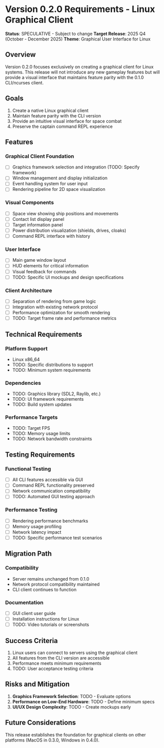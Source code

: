 # Version 0.2.0 Requirements - Linux Graphical Client

**Status**: SPECULATIVE - Subject to change
**Target Release**: 2025 Q4 (October - December 2025)
**Theme**: Graphical User Interface for Linux

## Overview

Version 0.2.0 focuses exclusively on creating a graphical client for Linux systems. This release will not introduce any new gameplay features but will provide a visual interface that maintains feature parity with the 0.1.0 CLI/ncurses client.

## Goals

1. Create a native Linux graphical client
2. Maintain feature parity with the CLI version
3. Provide an intuitive visual interface for space combat
4. Preserve the captain command REPL experience

## Features

### Graphical Client Foundation
- [ ] Graphics framework selection and integration (TODO: Specify framework)
- [ ] Window management and display initialization
- [ ] Event handling system for user input
- [ ] Rendering pipeline for 2D space visualization

### Visual Components
- [ ] Space view showing ship positions and movements
- [ ] Contact list display panel
- [ ] Target information panel
- [ ] Power distribution visualization (shields, drives, cloaks)
- [ ] Command REPL interface with history

### User Interface
- [ ] Main game window layout
- [ ] HUD elements for critical information
- [ ] Visual feedback for commands
- [ ] TODO: Specific UI mockups and design specifications

### Client Architecture
- [ ] Separation of rendering from game logic
- [ ] Integration with existing network protocol
- [ ] Performance optimization for smooth rendering
- [ ] TODO: Target frame rate and performance metrics

## Technical Requirements

### Platform Support
- Linux x86_64
- TODO: Specific distributions to support
- TODO: Minimum system requirements

### Dependencies
- TODO: Graphics library (SDL2, Raylib, etc.)
- TODO: UI framework requirements
- TODO: Build system updates

### Performance Targets
- TODO: Target FPS
- TODO: Memory usage limits
- TODO: Network bandwidth constraints

## Testing Requirements

### Functional Testing
- [ ] All CLI features accessible via GUI
- [ ] Command REPL functionality preserved
- [ ] Network communication compatibility
- [ ] TODO: Automated GUI testing approach

### Performance Testing
- [ ] Rendering performance benchmarks
- [ ] Memory usage profiling
- [ ] Network latency impact
- [ ] TODO: Specific performance test scenarios

## Migration Path

### Compatibility
- Server remains unchanged from 0.1.0
- Network protocol compatibility maintained
- CLI client continues to function

### Documentation
- [ ] GUI client user guide
- [ ] Installation instructions for Linux
- [ ] TODO: Video tutorials or screenshots

## Success Criteria

1. Linux users can connect to servers using the graphical client
2. All features from the CLI version are accessible
3. Performance meets minimum requirements
4. TODO: User acceptance testing criteria

## Risks and Mitigation

1. **Graphics Framework Selection**: TODO - Evaluate options
2. **Performance on Low-End Hardware**: TODO - Define minimum specs
3. **UI/UX Design Complexity**: TODO - Create mockups early

## Future Considerations

This release establishes the foundation for graphical clients on other platforms (MacOS in 0.3.0, Windows in 0.4.0).